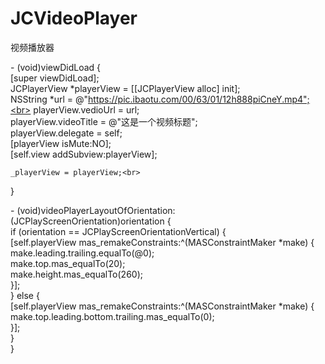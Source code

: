# JCVideoPlayer
视频播放器

\- (void)viewDidLoad {<br>
    [super viewDidLoad];<br>
    JCPlayerView *playerView = [[JCPlayerView alloc] init];<br>
    NSString *url = @"https://pic.ibaotu.com/00/63/01/12h888piCneY.mp4";<br>
    playerView.vedioUrl = url;<br>
    playerView.videoTitle = @"这是一个视频标题";<br>
    playerView.delegate = self;<br>
    [playerView isMute:NO];<br>
    [self.view addSubview:playerView];<br>
    
    _playerView = playerView;<br>
    
 }


\- (void)videoPlayerLayoutOfOrientation:(JCPlayScreenOrientation)orientation {<br>
    if (orientation == JCPlayScreenOrientationVertical) {<br>
        [self.playerView mas_remakeConstraints:^(MASConstraintMaker *make) {<br>
            make.leading.trailing.equalTo(@0);<br>
            make.top.mas_equalTo(20);<br>
            make.height.mas_equalTo(260);<br>
        }];<br>
    } else {<br>
        [self.playerView mas_remakeConstraints:^(MASConstraintMaker *make) {<br>
            make.top.leading.bottom.trailing.mas_equalTo(0);<br>
        }];<br>
    }<br>
}<br>
